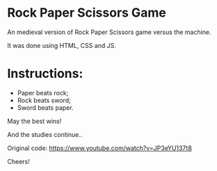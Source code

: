 # Rock Paper Scissors Game

An medieval version of Rock Paper Scissors game versus the machine.

It was done using HTML, CSS and JS. 

# Instructions:
- Paper beats rock;
- Rock beats sword;
- Sword beats paper.

May the best wins!

And the studies continue..

Original code: https://www.youtube.com/watch?v=JP3eYU137t8

Cheers!
